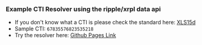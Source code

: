### Example CTI Resolver using the ripple/xrpl data api
* If you don't know what a CTI is please check the standard here: [XLS15d](https://github.com/XRPLF/XRPL-Standards/discussions/34)
* Sample CTI: `67835576823535218`
* Try the resolver here: [Github Pages Link](https://richardah.github.io/cti-resolver/index.html)
